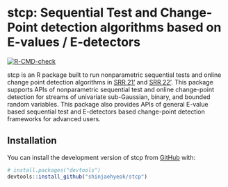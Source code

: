 
<!-- README.md is generated from README.Rmd. Please edit that file -->

# stcp: Sequential Test and Change-Point detection algorithms based on E-values / E-detectors

<!-- badges: start -->

[![R-CMD-check](https://github.com/shinjaehyeok/stcp/workflows/R-CMD-check/badge.svg)](https://github.com/shinjaehyeok/stcp/actions)
<!-- badges: end -->

stcp is an R package built to run nonparametric sequential tests and
online change point detection algorithms in [SRR
21’](https://arxiv.org/abs/2010.08082) and [SRR
22’](https://arxiv.org/abs/2203.03532). This package supports APIs of
nonparametric sequential test and online change-point detection for
streams of univariate sub-Gaussian, binary, and bounded random
variables. This package also provides APIs of general E-value based
sequential test and E-detectors based change-point detection frameworks
for advanced users.

## Installation

You can install the development version of stcp from
[GitHub](https://github.com/) with:

``` r
# install.packages("devtools")
devtools::install_github("shinjaehyeok/stcp")
```

<!-- You'll still need to render `README.Rmd` regularly, to keep `README.md` up-to-date. `devtools::build_readme()` is handy for this.  -->
<!-- TODO 1. Make test also work for list; 2. To make CI works for variance process-->
